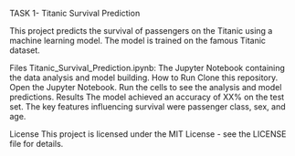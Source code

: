 TASK 1- Titanic Survival Prediction

This project predicts the survival of passengers on the Titanic using a machine learning model. The model is trained on the famous Titanic dataset.

Files
Titanic_Survival_Prediction.ipynb: The Jupyter Notebook containing the data analysis and model building.
How to Run
Clone this repository.
Open the Jupyter Notebook.
Run the cells to see the analysis and model predictions.
Results
The model achieved an accuracy of XX% on the test set. The key features influencing survival were passenger class, sex, and age.

License
This project is licensed under the MIT License - see the LICENSE file for details.
